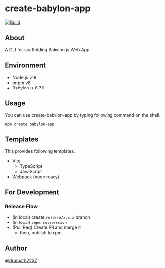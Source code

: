 # create-babylon-app

[![Build](https://github.com/drumath2237/create-babylon/actions/workflows/node.js.yml/badge.svg)](https://github.com/drumath2237/create-babylon/actions/workflows/node.js.yml)

## About

A CLI for scaffolding Babylon.js Web App.

## Environment

- Node.js v18
- pnpm v8
- Babylon.js 6.7.0

## Usage

You can use create-babylon-app by typing following command on the shell.

```
npm create babylon-app
```

## Templates

This provides following templates.

- Vite
  - TypeScript
  - JavaScript
- ~~Webpack (node ready)~~

## For Development

### Release Flow

- (in local) create `release/x.x.x` branch
- (in local) `pnpm set:version`
- (Pull Req) Create PR and merge it
  - then, publish to npm

## Author

[@drumath2237](https://twitter.com/ninisan_drumath)
